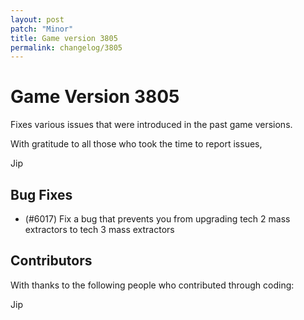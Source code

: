 ```yaml
---
layout: post
patch: "Minor"
title: Game version 3805
permalink: changelog/3805
---
```


# Game Version 3805

Fixes various issues that were introduced in the past game versions.

With gratitude to all those who took the time to report issues,

Jip

## Bug Fixes

- (#6017) Fix a bug that prevents you from upgrading tech 2 mass extractors to tech 3 mass extractors

## Contributors

With thanks to the following people who contributed through coding:

Jip
